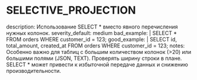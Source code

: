 # SELECTIVE_PROJECTION

description: Использование SELECT \* вместо явного перечисления нужных колонок.
severity_default: medium
bad_example: |
SELECT \* FROM orders WHERE customer_id = 123;
good_example: |
SELECT id, total_amount, created_at FROM orders WHERE customer_id = 123;
notes: Особенно важно для таблиц с большим количеством колонок (>20) или большими полями (JSON, TEXT). Проверять ширину строки в плане. SELECT \* может привести к избыточной передаче данных и снижению производительности.
